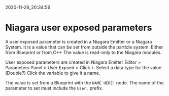 2020-11-26_20:34:56

# Niagara user exposed parameters

A user exposed parameter is created in a Niagara Emitter or a Niagara System.
It is a value that can be set from outside the particle system.
Either from Blueprint or from C++
The value is read-only to the Niagara modules.

User exposed parameters are created in Niagara Emitter Editor > Parameters Panel > User Expsed > Click `+`.
Select a data type for the value.
(Double?) Click the variable to give it a name.

The value is set from a Blueprint with the `NAME HERE!` node.
The name of the parameter to set must include the `User.` prefix.